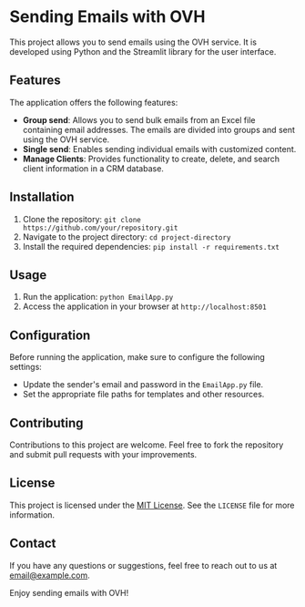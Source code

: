 # Sending Emails with OVH

This project allows you to send emails using the OVH service. It is developed using Python and the Streamlit library for the user interface.

## Features

The application offers the following features:

- **Group send**: Allows you to send bulk emails from an Excel file containing email addresses. The emails are divided into groups and sent using the OVH service.
- **Single send**: Enables sending individual emails with customized content.
- **Manage Clients**: Provides functionality to create, delete, and search client information in a CRM database.

## Installation

1. Clone the repository: `git clone https://github.com/your/repository.git`
2. Navigate to the project directory: `cd project-directory`
3. Install the required dependencies: `pip install -r requirements.txt`

## Usage

1. Run the application: `python EmailApp.py`
2. Access the application in your browser at `http://localhost:8501`

## Configuration

Before running the application, make sure to configure the following settings:

- Update the sender's email and password in the `EmailApp.py` file.
- Set the appropriate file paths for templates and other resources.

## Contributing

Contributions to this project are welcome. Feel free to fork the repository and submit pull requests with your improvements.

## License

This project is licensed under the [MIT License](https://opensource.org/licenses/MIT). See the `LICENSE` file for more information.

## Contact

If you have any questions or suggestions, feel free to reach out to us at [email@example.com](mailto:email@example.com).

Enjoy sending emails with OVH!
